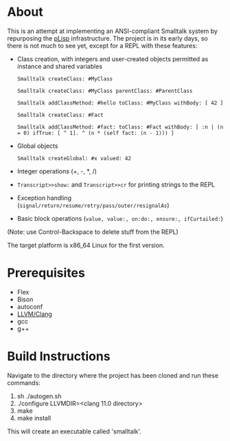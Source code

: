 # About

This is an attempt at implementing an ANSI-compliant Smalltalk system by repurposing the [pLisp](https://github.com/shikantaza/pLisp/)  infrastructure. The project is in its early days, so there is not much to see yet, except for a REPL with these features:

* Class creation, with integers and user-created objects permitted as instance and shared variables
   
  `Smalltalk createClass: #MyClass`
  
  `Smalltalk createClass: #MyClass parentClass: #ParentClass`
  
  `Smalltalk addClassMethod: #hello toClass: #MyClass withBody: [ 42 ]`
  
  `Smalltalk createClass: #Fact`
  
  `Smalltalk addClassMethod: #fact: toClass: #Fact withBody:
      [ :n | (n = 0) ifTrue: [ ^ 1]. ^ (n * (self fact: (n - 1))) ]`
  
* Global objects
 
  `Smalltalk createGlobal: #x valued: 42`

* Integer operations (+, -, *, /)
* `Transcript>>show:` and `Transcript>>cr` for printing strings to the REPL
* Exception handling (`signal/return/resume/retry/pass/outer/resignalAs`)
* Basic block operations (`value, value:, on:do:, ensure:, ifCurtailed:`)

(Note: use Control-Backspace to delete stuff from the REPL)

The target platform is x86_64 Linux for the first version.

# Prerequisites

* Flex
* Bison
* autoconf
* [LLVM/Clang](https://github.com/llvm/llvm-project/releases/download/llvmorg-11.0.0/clang+llvm-11.0.0-x86_64-linux-gnu-ubuntu-20.04.tar.xz)
* gcc
* g++

# Build Instructions

Navigate to the directory where the project has been cloned and run these commands:

1. sh ./autogen.sh
2. ./configure LLVMDIR=<clang 11.0 directory>
3. make
4. make install

This will create an executable called 'smalltalk'.
